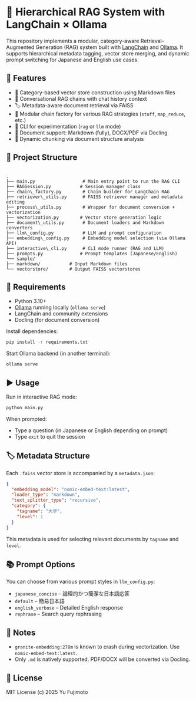 # 🧠 Hierarchical RAG System with LangChain × Ollama

This repository implements a modular, category-aware Retrieval-Augmented Generation (RAG) system built with [LangChain](https://www.langchain.com/) and [Ollama](https://ollama.com/). It supports hierarchical metadata tagging, vector store merging, and dynamic prompt switching for Japanese and English use cases.

## 🚀 Features

- 📁 Category-based vector store construction using Markdown files
- 🧠 Conversational RAG chains with chat history context
- 🏷️ Metadata-aware document retrieval via FAISS
- 🧩 Modular chain factory for various RAG strategies (`stuff`, `map_reduce`, etc.)
- 🧪 CLI for experimentation (`rag` or `llm` mode)
- 📎 Document support: Markdown (fully), DOCX/PDF via Docling
- 📐 Dynamic chunking via document structure analysis

## 📂 Project Structure

```

.
├── main.py                  # Main entry point to run the RAG CLI
├── RAGSession.py           # Session manager class
├── chain\_factory.py        # Chain builder for LangChain RAG
├── retriever\_utils.py      # FAISS retriever manager and metadata editing
├── process\_utils.py        # Wrapper for document conversion + vectorization
├── vectorization.py        # Vector store generation logic
├── document\_utils.py       # Document loaders and Markdown converters
├── llm\_config.py           # LLM and prompt configuration
├── embedding\_config.py     # Embedding model selection (via Ollama API)
├── interactive\_cli.py      # CLI mode runner (RAG and LLM)
├── prompts.py              # Prompt templates (Japanese/English)
└── sample/
├── markdown/           # Input Markdown files
└── vectorstore/        # Output FAISS vectorstores

````

## 🔧 Requirements

- Python 3.10+
- [Ollama](https://ollama.com/) running locally (`ollama serve`)
- LangChain and community extensions
- Docling (for document conversion)

Install dependencies:

```bash
pip install -r requirements.txt
````

Start Ollama backend (in another terminal):

```bash
ollama serve
```

## ▶️ Usage

Run in interactive RAG mode:

```bash
python main.py
```

When prompted:

* Type a question (in Japanese or English depending on prompt)
* Type `exit` to quit the session

## 🏷️ Metadata Structure

Each `.faiss` vector store is accompanied by a `metadata.json`:

```json
{
  "embedding_model": "nomic-embed-text:latest",
  "loader_type": "markdown",
  "text_splitter_type": "recursive",
  "category": {
    "tagname": "大学",
    "level": 1
  }
}
```

This metadata is used for selecting relevant documents by `tagname` and `level`.

## 📚 Prompt Options

You can choose from various prompt styles in `llm_config.py`:

* `japanese_concise` – 論理的かつ簡潔な日本語応答
* `default` – 簡易日本語
* `english_verbose` – Detailed English response
* `rephrase` – Search query rephrasing

## 📌 Notes

* `granite-embedding:278m` is known to crash during vectorization. Use `nomic-embed-text:latest`.
* Only `.md` is natively supported. PDF/DOCX will be converted via Docling.

## 📜 License

MIT License (c) 2025 Yu Fujimoto

```
